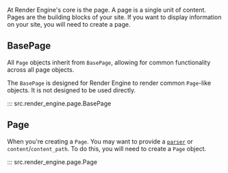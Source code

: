 At Render Engine's core is the page. A page is a single unit of content. Pages are the building blocks of your site. If you want to display information on your site, you will need to create a page.

## BasePage

All `Page` objects inherit from `BasePage`, allowing for common functionality across all page objects.

The `BasePage` is designed for Render Engine to render common `Page`-like objects. It is not designed to be used directly.

::: src.render_engine.page.BasePage

## Page

When you're creating a `Page`. You may want to provide a [`parser`](./parsers) or `content`/`content_path`. To do this, you will need to create a `Page` object.

::: src.render_engine.page.Page
